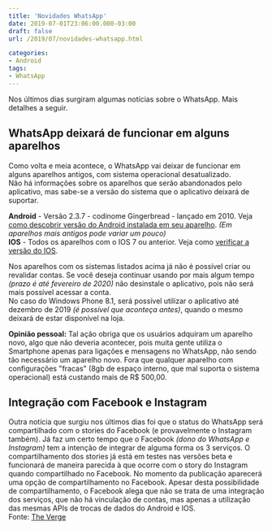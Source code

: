 ```yaml
---
title: 'Novidades WhatsApp'
date: 2019-07-01T23:06:00.000-03:00
draft: false
url: /2019/07/novidades-whatsapp.html

categories:
- Android
tags: 
- WhatsApp
---
```


Nos últimos dias surgiram algumas notícias sobre o WhatsApp. Mais detalhes a seguir.

<!--more-->

## WhatsApp deixará de funcionar em alguns aparelhos

Como volta e meia acontece, o WhatsApp vai deixar de funcionar em alguns aparelhos antigos, com sistema operacional desatualizado.  
Não há informações sobre os aparelhos que serão abandonados pelo aplicativo, mas sabe-se a versão do sistema que o aplicativo deixará de suportar.  
  
**Android** - Versão 2.3.7 - codinome Gingerbread - lançado em 2010. Veja [como descobrir versão do Android instalada em seu aparelho](https://support.google.com/android/answer/7680439?hl=pt-BR). _(Em aparelhos mais antigos pode variar um pouco)_  
**IOS** - Todos os aparelhos com o IOS 7 ou anterior. Veja como [verificar a versão do IOS](https://support.apple.com/pt-br/HT201685).  
  
Nos aparelhos com os sistemas listados acima já não é possível criar ou revalidar contas. Se você deseja continuar usando por mais algum tempo _(prazo é até fevereiro de 2020)_ não desinstale o aplicativo, pois não será mais possível acessar a conta.  
No caso do Windows Phone 8.1, será possível utilizar o aplicativo até dezembro de 2019 _(é possível que aconteça antes)_, quando o mesmo deixará de estar disponível na loja.  
  
**Opinião pessoal:** Tal ação obriga que os usuários adquiram um aparelho novo, algo que não deveria acontecer, pois muita gente utiliza o Smartphone apenas para ligações e mensagens no WhatsApp, não sendo tão necessário um aparelho novo. Fora que qualquer aparelho com configurações "fracas" (8gb de espaço interno, que mal suporta o sistema operacional) está custando mais de R$ 500,00.  
  

## Integração com Facebook e Instagram

Outra notícia que surgiu nos últimos dias foi que o status do WhatsApp será compartilhado com o stories do Facebook (e provavelmente o Instagram também). Já faz um certo tempo que o Facebook _(dono do WhatsApp e Instagram)_ tem a intenção de integrar de alguma forma os 3 serviços. O compartilhamento dos stories já está em testes nas versões beta e funcionará de maneira parecida à que ocorre com o story do Instagram quando compartilhado no Facebook. No momento da publicação aparecerá uma opção de compartilhamento no Facebook. Apesar desta possibilidade de compartilhamento, o Facebook alega que não se trata de uma integração dos serviços, que não há vinculação de contas, mas apenas a utilização das mesmas APIs de trocas de dados do Android e IOS.  
Fonte: [The Verge](https://www.theverge.com/2019/6/26/18759575/whatsapp-status-sharing-facebook-instagram-apps-ios-android)
